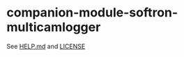 # companion-module-softron-multicamlogger

See [HELP.md](./companion/HELP.md) and [LICENSE](./LICENSE)
